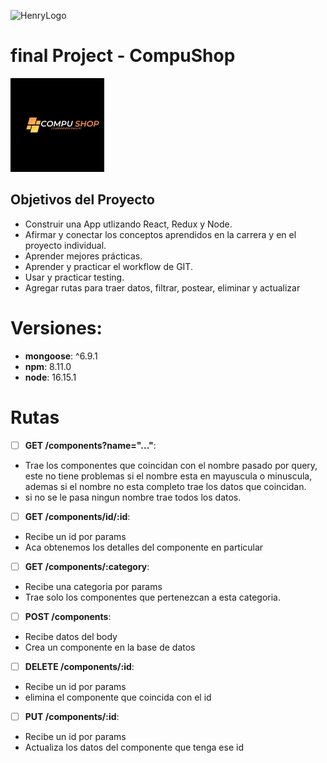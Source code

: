 ![HenryLogo](https://d31uz8lwfmyn8g.cloudfront.net/Assets/logo-henry-white-lg.png)

# final Project - CompuShop

<img height="150" src="./logo.jpg" />

## Objetivos del Proyecto

- Construir una App utlizando React, Redux y Node.
- Afirmar y conectar los conceptos aprendidos en la carrera y en el proyecto individual.
- Aprender mejores prácticas.
- Aprender y practicar el workflow de GIT.
- Usar y practicar testing.
- Agregar rutas para traer datos, filtrar, postear, eliminar y actualizar

# Versiones:

- __mongoose__: ^6.9.1
- __npm__: 8.11.0
- __node__: 16.15.1

# Rutas 

- [ ] __GET /components?name="..."__:

- Trae los componentes que coincidan con el nombre pasado por query, este no tiene problemas si el nombre esta en mayuscula o minuscula, ademas si el nombre no esta completo trae los datos que coincidan.
- si no se le pasa ningun nombre trae todos los datos.

- [ ] __GET /components/id/:id__:

- Recibe un id por params
- Aca obtenemos los detalles del componente en particular


- [ ] __GET /components/:category__:

- Recibe una categoria por params
- Trae solo los componentes que pertenezcan a esta categoria.

- [ ] __POST /components__:

- Recibe datos del body 
- Crea un componente en la base de datos

- [ ] __DELETE /components/:id__:

- Recibe un id por params
- elimina el componente que coincida con el id

- [ ] __PUT /components/:id__:

- Recibe un id por params
- Actualiza los datos del componente que tenga ese id
